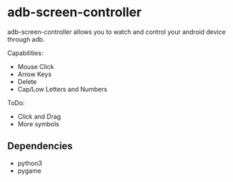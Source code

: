 # adb-screen-controller

adb-screen-controller allows you to watch and control your android device
through adb.

Capabilities:

- Mouse Click
- Arrow Keys
- Delete
- Cap/Low Letters and Numbers

ToDo:

- Click and Drag
- More symbols

## Dependencies
* python3
* pygame

